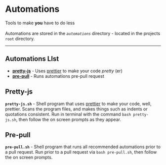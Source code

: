 # Automations
Tools to make **you** have to do less<br>
<br>
Automations are stored in the *`automations`* directory - located in the projects `root` directory.
___
## Automations LIst
- **[pretty-js][prettyjs]** - Uses [prettier] to make your code *pretty* (er)
- **[pre-pull][prepull]** - Runs automations pre-pull request

## Pretty-js
**`pretty-js.sh`** - Shell program that uses [prettier] to make your code, well, prettier. Scans the program files, and makes things such as indents or quotations consistent.
Run in terminal with the command `bash pretty-js.sh`, then follow the on screen prompts as they appear.</br>

## Pre-pull
**`pre-pull.sh`** - Shell program that runs all recommended automations prior to a pull request. Run prior to a pull request via `bash pre-pull.sh`,
then follow the on screen
prompts.</br>

<links />

[prettyjs]: #pretty-js
[prettier]: https://prettier.io/
[prepull]: #pre-pull
